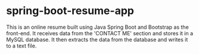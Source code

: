 # spring-boot-resume-app
This is an online resume built using Java Spring Boot and Bootstrap as the front-end. It receives data from the 'CONTACT ME' section and stores it in a MySQL database. It then extracts the data from the database and writes it to a text file.
